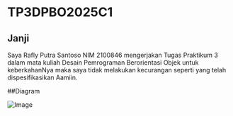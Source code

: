# TP3DPBO2025C1
## Janji

Saya Rafly Putra Santoso NIM 2100846 mengerjakan Tugas Praktikum 3 dalam mata kuliah Desain Pemrograman Berorientasi Objek untuk keberkahanNya maka saya tidak melakukan kecurangan seperti yang telah dispesifikasikan Aamiin.

##Diagram


![Image](https://github.com/user-attachments/assets/d0cb4ab1-0b92-4891-9538-5d5f9fed6fd9)
